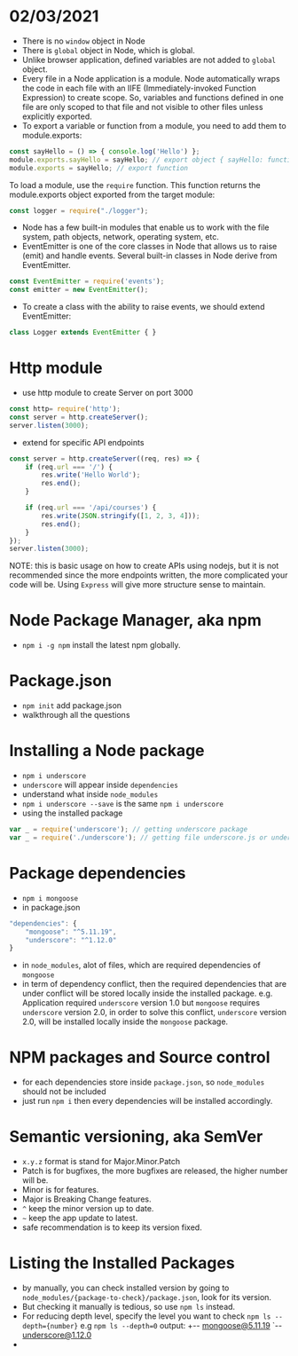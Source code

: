 # 02/03/2021
- There is no `window` object in Node
- There is `global` object in Node, which is global.
- Unlike browser application, defined variables are not added to `global` object.
- Every file in a Node application is a module. Node automatically wraps the code
in each file with an IIFE (Immediately-invoked Function Expression) to create
scope. So, variables and functions defined in one file are only scoped to that file
and not visible to other files unless explicitly exported.
- To export a variable or function from a module, you need to add them to module.exports:
```javascript
const sayHello = () => { console.log('Hello') };
module.exports.sayHello = sayHello; // export object { sayHello: function }
module.exports = sayHello; // export function
```
To load a module, use the `require` function. This function returns the
module.exports object exported from the target module:
```javascript
const logger = require("./logger");
```
- Node has a few built-in modules that enable us to work with the file system, path
objects, network, operating system, etc.
- EventEmitter is one of the core classes in Node that allows us to raise (emit) and
handle events. Several built-in classes in Node derive from EventEmitter.
```javascript
const EventEmitter = require('events');
const emitter = new EventEmitter();
```
- To create a class with the ability to raise events, we should extend EventEmitter:
```javascript
class Logger extends EventEmitter { }
```
# Http module
- use http module to create Server on port 3000
```javascript
const http= require('http');
const server = http.createServer();
server.listen(3000);
```
- extend for specific API endpoints
```javascript
const server = http.createServer((req, res) => {
    if (req.url === '/') {
        res.write('Hello World');
        res.end();
    }

    if (req.url === '/api/courses') {
        res.write(JSON.stringify([1, 2, 3, 4]));
        res.end();
    }
});
server.listen(3000);
```
NOTE: this is basic usage on how to create APIs using nodejs, 
but it is not recommended since the more endpoints written, the more complicated your code will be.
Using `Express` will give more structure sense to maintain.

# Node Package Manager, aka npm
- `npm i -g npm` install the latest npm globally.
# Package.json
- `npm init` add package.json
- walkthrough all the questions
# Installing a Node package
- `npm i underscore`
- `underscore` will appear inside `dependencies`
- understand what inside `node_modules`
- `npm i underscore --save` is the same `npm i underscore`
- using the installed package
```javascript
var _ = require('underscore'); // getting underscore package
var _ = require('./underscore'); // getting file underscore.js or underscore/index.js
```
# Package dependencies
- `npm i mongoose`
- in package.json
```javascript
"dependencies": {
    "mongoose": "^5.11.19",
    "underscore": "^1.12.0"
}
```
- in `node_modules`, alot of files, which are required dependencies of `mongoose`
- in term of dependency conflict, then the required dependencies that are under conflict will be stored locally inside the installed package.
e.g. Application required `underscore` version 1.0 but `mongoose` requires `underscore` version 2.0,
in order to solve this conflict, `underscore` version 2.0, will be installed locally inside the `mongoose` package.

# NPM packages and Source control
- for each dependencies store inside `package.json`, so `node_modules` should not be included
- just run `npm i` then every dependencies will be installed accordingly.

# Semantic versioning, aka SemVer
- `x.y.z` format is stand for Major.Minor.Patch
- Patch is for bugfixes, the more bugfixes are released, the higher number will be.
- Minor is for features.
- Major is Breaking Change features.
- `^` keep the minor version up to date.
- `~` keep the app update to latest.
- safe recommendation is to keep its version fixed.

# Listing the Installed Packages
- by manually, you can check installed version by going to `node_modules/{package-to-check}/package.json`, look for its version.
- But checking it manually is tedious, so use `npm ls` instead.
- For reducing depth level, specify the level you want to check `npm ls --depth={number}`
e.g `npm ls --depth=0`
output:
+-- mongoose@5.11.19
`-- underscore@1.12.0
- 